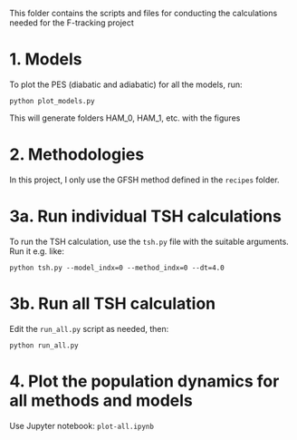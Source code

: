  This folder contains the scripts and files for conducting the calculations
 needed for the F-tracking project

# 1. Models

To plot the PES (diabatic and adiabatic) for all the models, run:

    python plot_models.py

This will generate folders  HAM_0,  HAM_1, etc. with the figures

# 2. Methodologies 

In this project, I only use the GFSH method defined in the `recipes` folder. 


# 3a. Run individual TSH calculations

To run the TSH calculation, use the `tsh.py` file with the suitable arguments.
Run it e.g. like:

    python tsh.py --model_indx=0 --method_indx=0 --dt=4.0


# 3b. Run all TSH calculation

Edit the `run_all.py` script as needed, then:

    python run_all.py


# 4. Plot the population dynamics for all methods and models

Use Jupyter notebook: `plot-all.ipynb`
